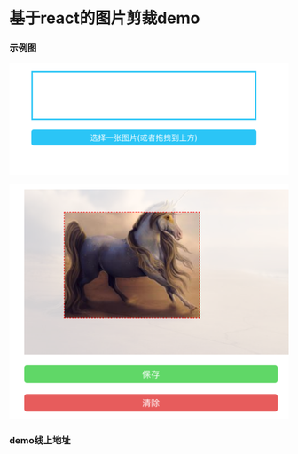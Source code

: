 # 基于react的图片剪裁demo

### 示例图

![image-20190712085715273](./md/image-20190712085715273.png)



![image-20190712085611324](./md/image-20190712085611324.png)

### demo线上地址